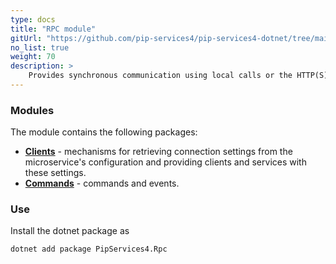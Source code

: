 ```yaml
---
type: docs
title: "RPC module"
gitUrl: "https://github.com/pip-services4/pip-services4-dotnet/tree/main/pip-services4-rpc-dotnet"
no_list: true
weight: 70
description: > 
    Provides synchronous communication using local calls or the HTTP(S) protocol. It contains both server and client side implementations.
---
```


### Modules

The module contains the following packages:

- [**Clients**](clients) - mechanisms for retrieving connection settings from the microservice's configuration and providing clients and services with these settings.
- [**Commands**](commands) - commands and events.



### Use

Install the dotnet package as
```bash
dotnet add package PipServices4.Rpc
```
